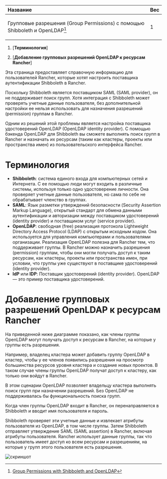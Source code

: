 ﻿


|**Название**|**Вес**|
| :- | :- |
|<p>Групповые разрешения (Group Permissions) с помощью Shibboleth и OpenLDAP[^1]</p>|1|


1.  [**Терминология**]

2.  [**Добавление групповых разрешений OpenLDAP к ресурсам Rancher**]



Эта страница предоставляет справочную информацию для пользователей Rancher, которые хотят настроить поставщика аутентификации Shibboleth в Rancher.

Поскольку Shibboleth является поставщиком SAML (SAML provider), он не поддерживает поиск групп. Хотя интеграция с Shibboleth может проверять учетные данные пользователя, без дополнительной настройки ее нельзя использовать для назначения разрешений (permission) группам в Rancher.

Одним из решений этой проблемы является настройка поставщика удостоверений OpenLDAP (OpenLDAP identity provider). С помощью бэкенда OpenLDAP для Shibboleth вы сможете выполнять поиск групп в Rancher и назначать их ресурсам (таким как кластеры, проекты или пространства имен) из пользовательского интерфейса Rancher.

# Терминология
- **Shibboleth**: система единого входа для компьютерных сетей и Интернета. С ее помощью люди могут входить в различные системы, используя только одно удостоверение личности. Она проверяет учетные данные пользователя, но сама по себе не обрабатывает членство в группах.
- **SAML**: Язык разметки утверждений безопасности (Security Assertion Markup Language), открытый стандарт для обмена данными аутентификации и авторизации между поставщиком удостоверений (identity provider) и поставщиком услуг (service provider).
- **OpenLDAP**: свободная (free) реализация  протокола Lightweight Directory Access Protocol (LDAP) с открытым исходным кодом. Она используется для управления компьютерами и пользователями организации. Реализация OpenLDAP полезна для Rancher тем, что поддерживает группы. В Rancher можно назначить разрешения (permission) группам, чтобы они могли получать доступ к таким ресурсам, как кластеры, проекты или пространства имен, при условии, что группы уже существуют в поставщике удостоверений (identity provider).
- **IdP** или **IDP**: Поставщик удостоверений (identity provider). OpenLDAP — это пример поставщика удостоверений.

# Добавление групповых разрешений OpenLDAP к ресурсам Rancher
  На приведенной ниже диаграмме показано, как члены группы OpenLDAP могут получать доступ к ресурсам в Rancher, на которые у группы есть разрешения.

Например, владелец кластера может добавить группу OpenLDAP в кластер, чтобы у ее членов появились разрешения на просмотр большинства ресурсов уровня кластера и создание новых проектов. В таком случае члены группы OpenLDAP получат доступ к кластеру, как только они войдут в Rancher.

В этом сценарии OpenLDAP позволяет владельцу кластера выполнять поиск групп при назначении разрешений. Без OpenLDAP не поддерживалась бы функциональность поиска групп.

Когда член группы OpenLDAP входит в Rancher, он перенаправляется в Shibboleth и вводит имя пользователя и пароль.

Shibboleth проверяет эти учетные данные и извлекает атрибуты пользователя из OpenLDAP, в том числе группы. Затем Shibboleth отправляет утверждение SAML (SAML assertion) в Rancher, включая атрибуты пользователя. Rancher использует данные группы, так что пользователь имеет доступ ко всем ресурсам и разрешениям, на которые у групп этого пользователя есть разрешения.

![скриншот](https://user-images.githubusercontent.com/22409457/207049701-bd2d5fb9-6bcc-41de-9ff9-ebf4df037cde.png)



[^1]: [Group Permissions with Shibboleth and OpenLDAP](https://github.com/rancher/docs/blob/master/content/rancher/v2.6/en/admin-settings/authentication/shibboleth/about/_index.md)
